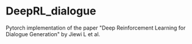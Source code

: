 # DeepRL_dialogue

Pytorch implementation of the paper "Deep Reinforcement Learning for Dialogue Generation" by Jiewi L et al.